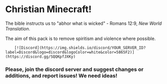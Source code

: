 # Christian Minecraft!

The bible instructs us to "abhor what is wicked" - Romans 12:9, _New World Translation_.

The aim of this pack is to remove spiritism and violence where possible.

        [![Discord](https://img.shields.io/discord/YOUR_SERVER_ID?label=Discord&logo=discord&logoColor=white&color=5865F2)](https://discord.gg/SQQKpfJXKy)
### Please, join the discord server and suggest changes or additions, and report issues! We need ideas!
